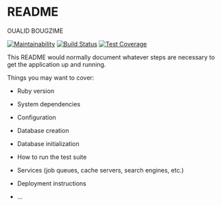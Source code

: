 # README

OUALID BOUGZIME

[![Maintainability](https://api.codeclimate.com/v1/badges/b0cb9c6abf360180d7ed/maintainability)](https://codeclimate.com/github/OualidBougzime/back/maintainability)
[![Build Status](https://travis-ci.org/OualidBougzime/back.svg?branch=master)](https://travis-ci.org/OualidBougzime/back)
[![Test Coverage](https://api.codeclimate.com/v1/badges/b0cb9c6abf360180d7ed/test_coverage)](https://codeclimate.com/github/OualidBougzime/back/test_coverage)

This README would normally document whatever steps are necessary to get the
application up and running.


Things you may want to cover:

* Ruby version

* System dependencies

* Configuration

* Database creation

* Database initialization

* How to run the test suite

* Services (job queues, cache servers, search engines, etc.)

* Deployment instructions

* ...
